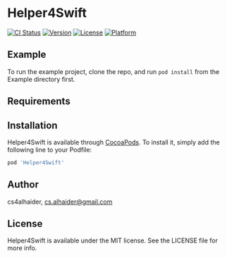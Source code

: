 # Helper4Swift

[![CI Status](https://img.shields.io/travis/cs4alhaider/Helper4Swift.svg?style=flat)](https://travis-ci.org/cs4alhaider/Helper4Swift)
[![Version](https://img.shields.io/cocoapods/v/Helper4Swift.svg?style=flat)](https://cocoapods.org/pods/Helper4Swift)
[![License](https://img.shields.io/cocoapods/l/Helper4Swift.svg?style=flat)](https://cocoapods.org/pods/Helper4Swift)
[![Platform](https://img.shields.io/cocoapods/p/Helper4Swift.svg?style=flat)](https://cocoapods.org/pods/Helper4Swift)

## Example

To run the example project, clone the repo, and run `pod install` from the Example directory first.

## Requirements

## Installation

Helper4Swift is available through [CocoaPods](https://cocoapods.org). To install
it, simply add the following line to your Podfile:

```ruby
pod 'Helper4Swift'
```

## Author

cs4alhaider, cs.alhaider@gmail.com

## License

Helper4Swift is available under the MIT license. See the LICENSE file for more info.
